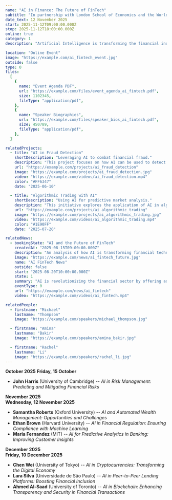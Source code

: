 ```yaml
---
name: "AI in Finance: The Future of FinTech"
subtitle: "In partnership with London School of Economics and the World Economic Forum"
date_text: 12 November 2025
start: 2025-11-12T09:00:00.000Z
stop: 2025-11-12T18:00:00.000Z
online: true
category: 1
description: "Artificial Intelligence is transforming the financial industry, from automating trading to improving fraud detection. This event will explore how AI is reshaping FinTech, with discussions on algorithmic trading, risk management, and AI's role in financial regulation. Key speakers include Dr. Michael Thompson, a FinTech expert from the London School of Economics, and Dr. Amina Bakir, a researcher in AI-driven financial models from the World Economic Forum. The event will be moderated by Prof. Rachel Li, Chair of Financial Technology at Stanford University."

location: "Online Event"
image: "https://example.com/ai_fintech_event.jpg"
outside: false
type: 0
files:
  [
    {
      name: "Event Agenda PDF",
      url: "https://example.com/files/event_agenda_ai_fintech.pdf",
      size: 1102345,
      fileType: "application/pdf",
    },
    {
      name: "Speaker Biographies",
      url: "https://example.com/files/speaker_bios_ai_fintech.pdf",
      size: 450789,
      fileType: "application/pdf",
    },
  ]

relatedProjects:
  - title: "AI in Fraud Detection"
    shortDescription: "Leveraging AI to combat financial fraud."
    description: "This project focuses on how AI can be used to detect fraudulent transactions in real time, protecting businesses and consumers by identifying anomalies and unusual behavior patterns in financial data."
    url: "https://example.com/projects/ai_fraud_detection"
    image: "https://example.com/projects/ai_fraud_detection.jpg"
    video: "https://example.com/videos/ai_fraud_detection.mp4"
    color: "#FF6347"
    date: "2025-06-10"

  - title: "Algorithmic Trading with AI"
    shortDescription: "Using AI for predictive market analysis."
    description: "This initiative explores the application of AI in algorithmic trading, using machine learning models to predict market trends, optimize trading strategies, and increase efficiency in stock trading."
    url: "https://example.com/projects/ai_algorithmic_trading"
    image: "https://example.com/projects/ai_algorithmic_trading.jpg"
    video: "https://example.com/videos/ai_algorithmic_trading.mp4"
    color: "#1E90FF"
    date: "2025-07-20"

relatedNews:
  - bookingState: "AI and the Future of FinTech"
    createdAt: "2025-08-15T09:00:00.000Z"
    description: "An analysis of how AI is transforming financial technologies and what it means for the future of the finance industry."
    image: "https://example.com/news/ai_fintech_future.jpg"
    name: "AI FinTech News"
    outside: false
    start: "2025-08-20T10:00:00.000Z"
    state: 1
    summary: "AI is revolutionizing the financial sector by offering advanced solutions for trading, fraud detection, and financial decision-making."
    eventType: 0
    url: "https://example.com/news/ai_fintech"
    video: "https://example.com/videos/ai_fintech.mp4"

relatedPeople:
  - firstname: "Michael"
    lastname: "Thompson"
    image: "https://example.com/speakers/michael_thompson.jpg"

  - firstname: "Amina"
    lastname: "Bakir"
    image: "https://example.com/speakers/amina_bakir.jpg"

  - firstname: "Rachel"
    lastname: "Li"
    image: "https://example.com/speakers/rachel_li.jpg"
---
```


**October 2025**
**Friday, 15 October**

- **John Harris** (University of Cambridge) -- _AI in Risk Management: Predicting and Mitigating Financial Risks_

**November 2025**  
**Wednesday, 12 November 2025**

- **Samantha Roberts** (Oxford University) -- _AI and Automated Wealth Management: Opportunities and Challenges_
- **Ethan Brown** (Harvard University) -- _AI in Financial Regulation: Ensuring Compliance with Machine Learning_
- **Maria Fernandez** (MIT) -- _AI for Predictive Analytics in Banking: Improving Customer Insights_

**December 2025**  
**Friday, 10 December 2025**

- **Chen Wei** (University of Tokyo) -- _AI in Cryptocurrencies: Transforming the Digital Economy_
- **Lara Silva** (Universidade de São Paulo) -- _AI in Peer-to-Peer Lending Platforms: Boosting Financial Inclusion_
- **Ahmed Al-Saad** (University of Toronto) -- _AI in Blockchain: Enhancing Transparency and Security in Financial Transactions_
